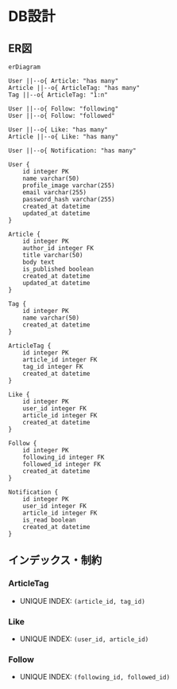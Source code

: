 # DB設計

## ER図

```mermaid
erDiagram

User ||--o{ Article: "has many"
Article ||--o{ ArticleTag: "has many"
Tag ||--o{ ArticleTag: "1:n"

User ||--o{ Follow: "following"
User ||--o{ Follow: "followed"

User ||--o{ Like: "has many"
Article ||--o{ Like: "has many"

User ||--o{ Notification: "has many"

User {
    id integer PK
    name varchar(50)
    profile_image varchar(255)
    email varchar(255)
    password_hash varchar(255)
    created_at datetime
    updated_at datetime
}

Article {
    id integer PK
    author_id integer FK
    title varchar(50)
    body text
    is_published boolean
    created_at datetime
    updated_at datetime
}

Tag {
    id integer PK
    name varchar(50)
    created_at datetime
}

ArticleTag {
    id integer PK
    article_id integer FK
    tag_id integer FK
    created_at datetime
}

Like {
    id integer PK
    user_id integer FK
    article_id integer FK
    created_at datetime
}

Follow {
    id integer PK
    following_id integer FK
    followed_id integer FK
    created_at datetime
}

Notification {
    id integer PK
    user_id integer FK
    article_id integer FK
    is_read boolean
    created_at datetime
}
```

## インデックス・制約

### ArticleTag
- UNIQUE INDEX: `(article_id, tag_id)`

### Like
- UNIQUE INDEX: `(user_id, article_id)`

### Follow
- UNIQUE INDEX: `(following_id, followed_id)`
